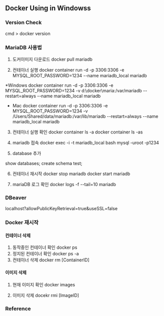 ## Docker Using in Windowss
### Version Check 

cmd > docker version


### MariaDB 사용법
1. 도커이미지 다운로드
docker pull mariadb

2. 컨테이너 실행
docker container run -d -p 3306:3306 -e MYSQL_ROOT_PASSWORD=1234 --name mariadb_local mariadb

*Windows
docker container run -d -p 3306:3306 -e MYSQL_ROOT_PASSWORD=1234 -v d:\docker\maria:/var/mariadb --restart=always --name mariadb_local mariadb

* Mac
docker container run -d -p 3306:3306 -e MYSQL_ROOT_PASSWORD=1234 -v /Users/Shared/data/mariadb:/var/lib/mariadb --restart=always --name mariadb_local mariadb

3. 컨테이너 실행 확인
docker container ls -a
docker container ls -as

4. mariadb 접속
docker exec -i -t mariadb_local bash 
mysql -uroot -p1234

5. database 추가

show databases;
create schema test;

6. 컨테이너 재시작
docker stop mariadb
docker start mariadb

7. mariaDB 로그 확인
docker logs -f --tail=10 mariadb

### DBeaver
localhost?allowPublicKeyRetrieval=true&useSSL=false

### Docker 재시작

#### 컨테이너 삭제
1. 동작중인 컨테이너 확인
docker ps
2. 정지된 컨테이너 확인
docker ps -a
3. 컨테이너 삭제
docker rm [ContainerID]

#### 이미지 삭제
1. 현재 이미지 확인
docker images

2. 이미지 삭제
docekr rmi [ImageID]

### Reference





